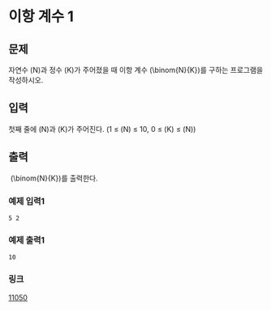 # 이항 계수 1

## 문제

자연수 \(N\)과 정수 \(K\)가 주어졌을 때 이항 계수 \(\binom{N}{K}\)를 구하는 프로그램을 작성하시오.

## 입력

첫째 줄에 \(N\)과 \(K\)가 주어진다. (1 ≤ \(N\) ≤ 10, 0 ≤ \(K\) ≤ \(N\))

## 출력

 \(\binom{N}{K}\)를 출력한다.

### 예제 입력1

```
5 2
```

### 예제 출력1

```
10
```

### 링크

<a href="https://www.acmicpc.net/problem/11050" target="_blank">11050</a>
